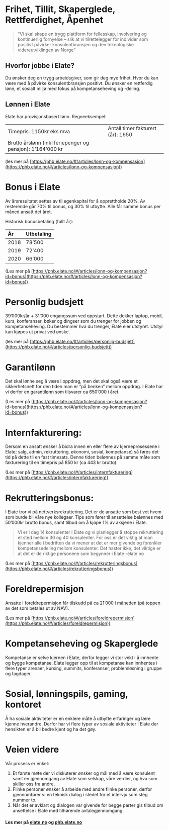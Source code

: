 

# Frihet, Tillit, Skaperglede, Rettferdighet, Åpenhet
>“Vi skal skape en trygg plattform for fellesskap, involvering og kontinuerlig fornyelse – slik at vi tilrettelegger for individer som positivt påvirker konsulentbransjen og den teknologiske videreutviklingen av Norge”



## Hvorfor jobbe i Elate?
Du ønsker deg en trygg arbeidsgiver, som gir deg mye frihet. Hvor du kan være med å påvirke konsulentbransjen positivt. Du ønsker en rettferdig lønn, et sosialt miljø med fokus på kompetanseheving og -deling.

## Lønnen i Elate
Elate har provisjonsbasert lønn. Regneeksempel:

| | |
|:--|:--|
| Timepris: 1150kr eks mva | Antall timer fakturert (år): 1650 |
| Brutto årslønn (inkl feriepenger og pensjon): 1’164’000 kr |

 
 (les mer på [https://phb.elate.no/#/articles/lonn-og-kompensasjon](https://phb.elate.no/#/articles/lonn-og-kompensasjon))

# Bonus i Elate
Av årsresultatet settes av til egenkapital for å opprettholde 20%. Av resterende går 70% til bonus, og 30% til utbytte. Alle får samme bonus per måned ansatt det året.

Historisk bonusbetaling (fullt år):

| År | Utbetaling |
|:--|:--|
| 2018 | 78’500 |
| 2019 | 72’400 |
| 2020 | 66’000 |

(Les mer på [https://phb.elate.no/#/articles/lonn-og-kompensasjon?id=bonus](https://phb.elate.no/#/articles/lonn-og-kompensasjon?id=bonus))

# Personlig budsjett
39’000kr/år + 31’000 engangssum ved oppstart. Dette dekker laptop, mobil, kurs, konferanser, bøker og dingser som du trenger for jobben og kompetanseheving. Du bestemmer hva du trenger, Elate eier utstyret. Utstyr kan kjøpes ut privat ved ønske.

(les mer på [https://phb.elate.no/#/articles/personlig-budsjett](https://phb.elate.no/#/articles/personlig-budsjett))

# Garantilønn
Det skal lønne seg å være i oppdrag, men det skal også være et sikkerhetsnett for den tiden man er “på benken” mellom oppdrag. I Elate har vi derfor en garantilønn som tilsvarer ca 650’000 i året.

(Les mer på [https://phb.elate.no/#/articles/lonn-og-kompensasjon?id=bonus](https://phb.elate.no/#/articles/lonn-og-kompensasjon?id=bonus))

# Internfakturering:
Dersom en ansatt ønsker å bidra innen en eller flere av kjerneprosessene i Elate; salg, admin, rekruttering, økonomi, sosial, kompetanse) så føres det tid på dette til en fast timesats. Denne tiden belønnes på samme måte som fakturering til en timepris på 850 kr (ca 443 kr brutto)

(Les mer på [https://phb.elate.no/#/articles/internfakturering](https://phb.elate.no/#/articles/internfakturering))

# Rekrutteringsbonus:
I Elate tror vi på nettverksrekruttering. Det er de ansatte som best vet hvem som burde bli våre nye kollegaer. Tips som fører til ansettelse belønnes med 50’000kr brutto bonus, samt tilbud om å kjøpe 1% av aksjene i Elate.

>Vi er i dag 14 konsulenter i Elate og vi planlegger å stoppe rekruttering et sted mellom 30 og 40 konsulenter. For oss er det viktig at man kjenner alle i bedriften da vi mener at det er mer givende og forenkler kompetansedeling mellom konsulenter. Det haster ikke, det viktige er at det er de riktige personene som begynner i Elate -elate.no

(Les mer på [https://phb.elate.no/#/articles/rekrutteringsbonus](https://phb.elate.no/#/articles/rekrutteringsbonus))

# Foreldrepermisjon
Ansatte i foreldrepermisjon får tilskudd på ca 21’000 i måneden (på toppen av det som betales ut av NAV).

(Les mer på [https://phb.elate.no/#/articles/foreldrepermisjon](https://phb.elate.no/#/articles/foreldrepermisjon))

# Kompetanseheving og Skaperglede
Kompetanse er selve kjernen i Elate, derfor legger vi stor vekt i å innhente og bygge kompetanse. Elate legger opp til at kompetanse kan innhentes i flere typer arenaer, kursing, summits, konferanser, problemløsning i gruppe og fagdager.

# Sosial, lønningspils, gaming, kontoret
Å ha sosiale aktiviteter er en enklere måte å utbytte erfaringer og lære kjenne hverandre. Derfor har vi flere typer av sosiale aktiviteter i Elate der hensikten er å bli bedre kjent og ha det gøy.

# Veien videre
Vår prosess er enkel:
1. Et første møte der vi diskuterer ønsker og mål med å være konsulent samt en
gjennomgang av Elate som selskap, våre verdier, og hva som skiller oss fra andre.
2. Flinke personer ønsker å arbeide med andre flinke personer, derfor gjennomfører vi
en teknisk dialog i stedet for et intervju som steg nummer to.
3. Når det er avklart og dialogen var givende for begge parter gis tilbud om ansettelse
i Elate med tilhørende avtalegjennomgang.



#### Les mer på [elate.no](https://elate.no) og [phb.elate.no](https://phb.elate.no)
